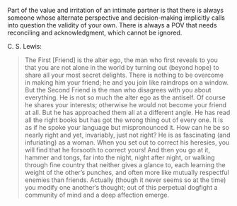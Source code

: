 Part of the value and irritation of an intimate partner is that there is always someone whose alternate perspective and decision-making implicitly calls into question the validity of your own. There is always a POV that needs reconciling and acknowledgment, which cannot be ignored.

C. S. Lewis:
> The First [Friend] is the alter ego, the man who first reveals to you that you are not alone in the world by turning out (beyond hope) to share all your most secret delights. There is nothing to be overcome in making him your friend; he and you join like raindrops on a window. But the Second Friend is the man who disagrees with you about everything. He is not so much the alter ego as the antiself. Of course he shares your interests; otherwise he would not become your friend at all. But he has approached them all at a different angle. He has read all the right books but has got the wrong thing out of every one. It is as if he spoke your language but mispronounced it. How can he be so nearly right and yet, invariably, just not right? He is as fascinating (and infuriating) as a woman. When you set out to correct his heresies, you will find that he forsooth to correct yours! And then you go at it, hammer and tongs, far into the night, night after night, or walking through fine country that neither gives a glance to, each learning the weight of the other’s punches, and often more like mutually respectful enemies than friends. Actually (though it never seems so at the time) you modify one another’s thought; out of this perpetual dogfight a community of mind and a deep affection emerge.